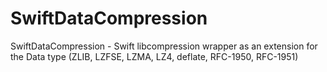 # SwiftDataCompression
SwiftDataCompression - Swift libcompression wrapper as an extension for the Data type (ZLIB, LZFSE, LZMA, LZ4, deflate, RFC-1950, RFC-1951)
